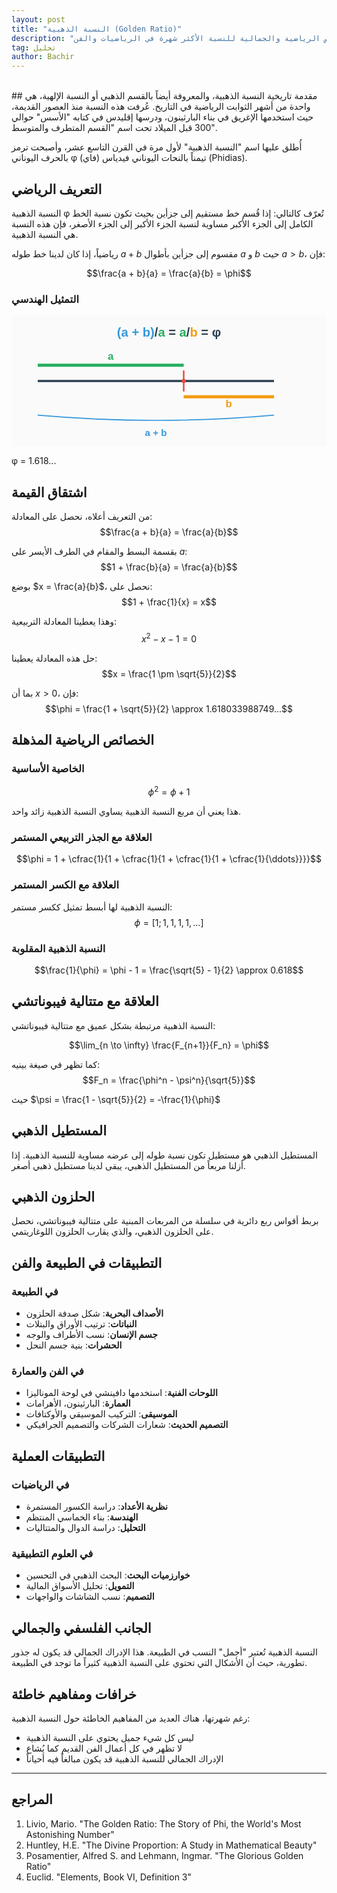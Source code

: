 ```yaml
---
layout: post
title: "النسبة الذهبية (Golden Ratio)"
description: "استكشاف الخصائص الرياضية والجمالية للنسبة الأكثر شهرة في الرياضيات والفن"
tag: تحليل
author: Bachir
---
```

<br>
## مقدمة تاريخية
النسبة الذهبية، والمعروفة أيضاً بالقسم الذهبي أو النسبة الإلهية، هي واحدة من أشهر الثوابت الرياضية في التاريخ. عُرفت هذه النسبة منذ العصور القديمة، حيث استخدمها الإغريق في بناء البارثينون، ودرسها إقليدس في كتابه "الأسس" حوالي 300 قبل الميلاد تحت اسم "القسم المتطرف والمتوسط".

أُطلق عليها اسم "النسبة الذهبية" لأول مرة في القرن التاسع عشر، وأصبحت ترمز بالحرف اليوناني φ (فاي) تيمناً بالنحات اليوناني فيدياس (Phidias).

## التعريف الرياضي
النسبة الذهبية φ تُعرّف كالتالي: إذا قُسم خط مستقيم إلى جزأين بحيث تكون نسبة الخط الكامل إلى الجزء الأكبر مساوية لنسبة الجزء الأكبر إلى الجزء الأصغر، فإن هذه النسبة هي النسبة الذهبية.

رياضياً، إذا كان لدينا خط طوله $a + b$ مقسوم إلى جزأين بأطوال $a$ و $b$ حيث $a > b$، فإن:

$$\frac{a + b}{a} = \frac{a}{b} = \phi$$

### التمثيل الهندسي

<svg width="600" height="250" viewBox="0 0 600 250" xmlns="http://www.w3.org/2000/svg">
  <!-- Background -->
  <rect width="600" height="250" fill="#fafafa"/>
  
  <!-- Main line -->
  <line x1="50" y1="125" x2="500" y2="125" stroke="#2c3e50" stroke-width="4"/>
  
  <!-- Golden ratio division point -->
  <line x1="328" y1="105" x2="328" y2="145" stroke="#e74c3c" stroke-width="3"/>
  <circle cx="328" cy="125" r="4" fill="#e74c3c"/>
  
  <!-- Segment a (larger) -->
  <line x1="50" y1="95" x2="328" y2="95" stroke="#27ae60" stroke-width="6"/>
  <text x="189" y="85" text-anchor="middle" font-family="Arial, sans-serif" font-size="20" font-weight="bold" fill="#27ae60">a</text>
  
  <!-- Segment b (smaller) -->
  <line x1="328" y1="155" x2="500" y2="155" stroke="#f39c12" stroke-width="6"/>
  <text x="414" y="175" text-anchor="middle" font-family="Arial, sans-serif" font-size="20" font-weight="bold" fill="#f39c12">b</text>
  
  <!-- Total length indicator -->
  <path d="M 50 190 Q 275 210 500 190" stroke="#3498db" stroke-width="2" fill="none"/>
  <text x="275" y="230" text-anchor="middle" font-family="Arial, sans-serif" font-size="18" font-weight="bold" fill="#3498db">a + b</text>
  
  <!-- Formula -->
  <text x="300" y="40" text-anchor="middle" font-family="Arial, sans-serif" font-size="24" font-weight="bold" fill="#2c3e50">
    <tspan fill="#3498db">(a + b)</tspan>/<tspan fill="#27ae60">a</tspan> = <tspan fill="#27ae60">a</tspan>/<tspan fill="#f39c12">b</tspan> = φ
  </text>
  
  <!-- Golden ratio value -->
  <text x="300" y="65" text-anchor="middle" font-family="Arial, sans-serif" font-size="16" fill="#666">φ = 1.618...</text>
</svg>

## اشتقاق القيمة
من التعريف أعلاه، نحصل على المعادلة:
$$\frac{a + b}{a} = \frac{a}{b}$$

بقسمة البسط والمقام في الطرف الأيسر على $a$:
$$1 + \frac{b}{a} = \frac{a}{b}$$

بوضع $x = \frac{a}{b}$، نحصل على:
$$1 + \frac{1}{x} = x$$

وهذا يعطينا المعادلة التربيعية:
$$x^2 - x - 1 = 0$$

حل هذه المعادلة يعطينا:
$$x = \frac{1 \pm \sqrt{5}}{2}$$

بما أن $x > 0$، فإن:
$$\phi = \frac{1 + \sqrt{5}}{2} \approx 1.618033988749...$$

## الخصائص الرياضية المذهلة

### الخاصية الأساسية
$$\phi^2 = \phi + 1$$

هذا يعني أن مربع النسبة الذهبية يساوي النسبة الذهبية زائد واحد.

### العلاقة مع الجذر التربيعي المستمر
$$\phi = 1 + \cfrac{1}{1 + \cfrac{1}{1 + \cfrac{1}{1 + \cfrac{1}{\ddots}}}}$$

### العلاقة مع الكسر المستمر
النسبة الذهبية لها أبسط تمثيل ككسر مستمر:
$$\phi = [1; 1, 1, 1, 1, ...]$$

### النسبة الذهبية المقلوبة
$$\frac{1}{\phi} = \phi - 1 = \frac{\sqrt{5} - 1}{2} \approx 0.618$$

## العلاقة مع متتالية فيبوناتشي
النسبة الذهبية مرتبطة بشكل عميق مع متتالية فيبوناتشي:

$$\lim_{n \to \infty} \frac{F_{n+1}}{F_n} = \phi$$

كما تظهر في صيغة بينيه:
$$F_n = \frac{\phi^n - \psi^n}{\sqrt{5}}$$

حيث $\psi = \frac{1 - \sqrt{5}}{2} = -\frac{1}{\phi}$

## المستطيل الذهبي
المستطيل الذهبي هو مستطيل تكون نسبة طوله إلى عرضه مساوية للنسبة الذهبية. إذا أزلنا مربعاً من المستطيل الذهبي، يبقى لدينا مستطيل ذهبي أصغر.

## الحلزون الذهبي
بربط أقواس ربع دائرية في سلسلة من المربعات المبنية على متتالية فيبوناتشي، نحصل على الحلزون الذهبي، والذي يقارب الحلزون اللوغاريتمي.

## التطبيقات في الطبيعة والفن

### في الطبيعة
- **الأصداف البحرية**: شكل صدفة الحلزون
- **النباتات**: ترتيب الأوراق والبتلات
- **جسم الإنسان**: نسب الأطراف والوجه
- **الحشرات**: بنية جسم النحل

### في الفن والعمارة
- **اللوحات الفنية**: استخدمها دافينشي في لوحة الموناليزا
- **العمارة**: البارثينون، الأهرامات
- **الموسيقى**: التركيب الموسيقي والأوكتافات
- **التصميم الحديث**: شعارات الشركات والتصميم الجرافيكي

## التطبيقات العملية

### في الرياضيات
- **نظرية الأعداد**: دراسة الكسور المستمرة
- **الهندسة**: بناء الخماسي المنتظم
- **التحليل**: دراسة الدوال والمتتاليات

### في العلوم التطبيقية
- **خوارزميات البحث**: البحث الذهبي في التحسين
- **التمويل**: تحليل الأسواق المالية
- **التصميم**: نسب الشاشات والواجهات

## الجانب الفلسفي والجمالي
النسبة الذهبية تُعتبر "أجمل" النسب في الطبيعة. هذا الإدراك الجمالي قد يكون له جذور تطورية، حيث أن الأشكال التي تحتوي على النسبة الذهبية كثيراً ما توجد في الطبيعة.

## خرافات ومفاهيم خاطئة
رغم شهرتها، هناك العديد من المفاهيم الخاطئة حول النسبة الذهبية:
- ليس كل شيء جميل يحتوي على النسبة الذهبية
- لا تظهر في كل أعمال الفن القديم كما يُشاع
- الإدراك الجمالي للنسبة الذهبية قد يكون مبالغاً فيه أحياناً

---
## المراجع
1. Livio, Mario. "The Golden Ratio: The Story of Phi, the World's Most Astonishing Number"
2. Huntley, H.E. "The Divine Proportion: A Study in Mathematical Beauty"
3. Posamentier, Alfred S. and Lehmann, Ingmar. "The Glorious Golden Ratio"
4. Euclid. "Elements, Book VI, Definition 3"

<div id="comments">
  <script src="https://utteranc.es/client.js"
          repo="bachirmath/bachirmath.github.io"
          issue-term="pathname"
          theme="github-dark-orange"
          crossorigin="anonymous"
          async>
  </script>
</div>
